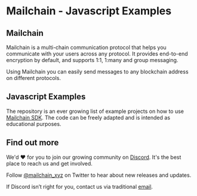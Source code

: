 # Mailchain - Javascript Examples

## Mailchain

Mailchain is a multi-chain communication protocol that helps you communicate with your users across any protocol. It provides end-to-end encryption by default, and supports 1:1, 1:many and group messaging.

Using Mailchain you can easily send messages to any blockchain address on different protocols.

## Javascript Examples

The repository is an ever growing list of example projects on how to use [Mailchain SDK](https://www.npmjs.com/package/@mailchain/sdk). The code can be freely adapted and is intended as educational purposes.

## Find out more

We'd :heart: for you to join our growing community on [Discord](https://discord.gg/2gqGpagbhe). It's the best place to reach us and get involved.

Follow [@mailchain_xyz](https://twitter.com/mailchain_xyz) on Twitter to hear about new releases and updates.

If Discord isn’t right for you, contact us via traditional [email](mailto:team@mailchain.co).
